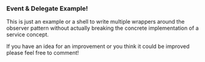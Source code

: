 ### Event & Delegate Example!

This is just an example or a shell to write multiple wrappers around the observer pattern without actually breaking the concrete implementation of a service concept.

If you have an idea for an improvement or you think it could be improved please feel free to comment!
